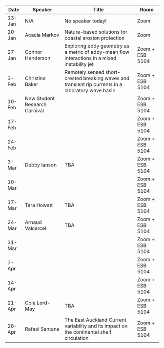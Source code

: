 Date  |  Speaker                                            |  Title                                                                                                |  Room
---------|-----------------------------------------------------|---------------------------------------------------------------------------------------------------------------------|------
13-Jan   |  N/A                                             |  No speaker today!                                                                                         |  Zoom
20-Jan   |  Acacia Markov                                         |   Nature-based solutions for coastal erosion protection                                                                                          |  Zoom
27-Jan   |  Connor Henderson                                          |  Exploring eddy geometry as a metric of eddy-mean flow interactions in a mixed instability jet                                                                                       |  Zoom + ESB 5104
3-Feb   |   Christine Baker                                            |  Remotely sensed short-crested breaking waves and transient rip currents in a laboratory wave basin                                                                                    |  Zoom + ESB 5104
10-Feb   | New Student Research Carnival                                       |                                                                                              |  Zoom + ESB 5104
17-Feb   |                                               |                                                                                            |  Zoom + ESB 5104
24-Feb   |                                            |                                                                                           |  Zoom + ESB 5104
3-Mar   |   Debby Ianson                                          |  TBA                                                                                            |  Zoom + ESB 5104
10-Mar   |                                                |                                                                                             |  Zoom + ESB 5104
17-Mar   |  Tara Howatt                                          |  TBA                                                                                        |  Zoom + ESB 5104
24-Mar   |  Arnaud Valcarcel                                              |  TBA                                                                                            |  Zoom + ESB 5104
31-Mar   |                                             |                                                                                             |  Zoom + ESB 5104
7-Apr   |                                             |                                                                                             |  Zoom + ESB 5104
14-Apr   |                                            |                                                                                              |  Zoom + ESB 5104
21-Apr   |   Cole Lord-May                                           |  TBA                                                                                           |  Zoom + ESB 5104
28-Apr   |    Rafael Santana                                        |  The East Auckland Current variability and its impact on the continental shelf circulation                                                                                           |  Zoom + ESB 5104
